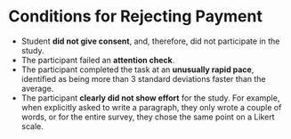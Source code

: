 
# Conditions for Rejecting Payment

- Student **did not give consent**, and, therefore, did not participate in the study.
- The participant failed an **attention check**.
- The participant completed the task at an **unusually rapid pace**, identified as being more than 3 standard deviations faster than the average.
- The participant **clearly did not show effort** for the study. For example, when explicitly asked to write a paragraph, they only wrote a couple of words, or for the entire survey, they chose the same point on a Likert scale.
